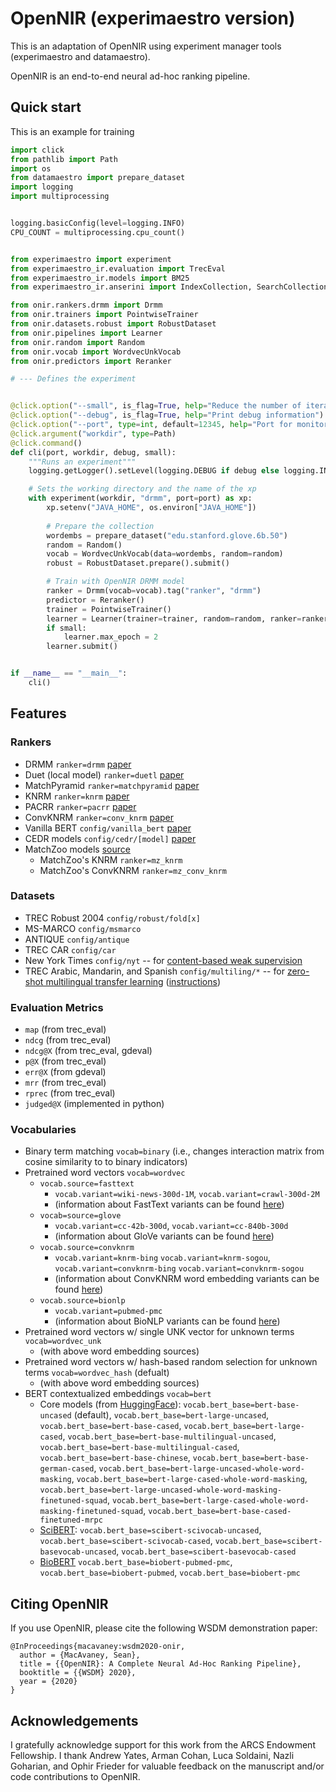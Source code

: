 # OpenNIR (experimaestro version)

This is an adaptation of OpenNIR using experiment manager tools (experimaestro and datamaestro).

OpenNIR is an end-to-end neural ad-hoc ranking pipeline.

## Quick start

This is an example for training 

```python
import click
from pathlib import Path
import os
from datamaestro import prepare_dataset
import logging
import multiprocessing


logging.basicConfig(level=logging.INFO)
CPU_COUNT = multiprocessing.cpu_count()


from experimaestro import experiment
from experimaestro_ir.evaluation import TrecEval
from experimaestro_ir.models import BM25
from experimaestro_ir.anserini import IndexCollection, SearchCollection

from onir.rankers.drmm import Drmm
from onir.trainers import PointwiseTrainer
from onir.datasets.robust import RobustDataset
from onir.pipelines import Learner
from onir.random import Random
from onir.vocab import WordvecUnkVocab
from onir.predictors import Reranker

# --- Defines the experiment


@click.option("--small", is_flag=True, help="Reduce the number of iterations (testing)")
@click.option("--debug", is_flag=True, help="Print debug information")
@click.option("--port", type=int, default=12345, help="Port for monitoring")
@click.argument("workdir", type=Path)
@click.command()
def cli(port, workdir, debug, small):
    """Runs an experiment"""
    logging.getLogger().setLevel(logging.DEBUG if debug else logging.INFO)

    # Sets the working directory and the name of the xp
    with experiment(workdir, "drmm", port=port) as xp:
        xp.setenv("JAVA_HOME", os.environ["JAVA_HOME"])
        
        # Prepare the collection
        wordembs = prepare_dataset("edu.stanford.glove.6b.50")        
        random = Random()
        vocab = WordvecUnkVocab(data=wordembs, random=random)
        robust = RobustDataset.prepare().submit()

        # Train with OpenNIR DRMM model
        ranker = Drmm(vocab=vocab).tag("ranker", "drmm")
        predictor = Reranker()
        trainer = PointwiseTrainer()
        learner = Learner(trainer=trainer, random=random, ranker=ranker, valid_pred=predictor, dataset=robust)
        if small:
            learner.max_epoch = 2
        learner.submit()


if __name__ == "__main__":
    cli()
```

## Features

### Rankers

 - DRMM `ranker=drmm` [paper](https://arxiv.org/abs/1711.08611)
 - Duet (local model) `ranker=duetl` [paper](https://arxiv.org/abs/1610.08136)
 - MatchPyramid `ranker=matchpyramid` [paper](https://arxiv.org/abs/1606.04648)
 - KNRM `ranker=knrm` [paper](https://arxiv.org/abs/1706.06613)
 - PACRR `ranker=pacrr` [paper](https://arxiv.org/abs/1704.03940)
 - ConvKNRM `ranker=conv_knrm` [paper](https://www.semanticscholar.org/paper/432b36c1bec275c2778c66f9897f9e02f7d8b579)
 - Vanilla BERT `config/vanilla_bert` [paper](https://arxiv.org/abs/1810.04805)
 - CEDR models `config/cedr/[model]` [paper](https://arxiv.org/abs/1810.04805)
 - MatchZoo models [source](https://github.com/NTMC-Community/MatchZoo)
   - MatchZoo's KNRM `ranker=mz_knrm`
   - MatchZoo's ConvKNRM `ranker=mz_conv_knrm`

### Datasets

 - TREC Robust 2004 `config/robust/fold[x]`
 - MS-MARCO `config/msmarco`
 - ANTIQUE `config/antique`
 - TREC CAR `config/car`
 - New York Times `config/nyt` -- for [content-based weak supervision](https://arxiv.org/abs/1707.00189)
 - TREC Arabic, Mandarin, and Spanish `config/multiling/*` -- for [zero-shot multilingual transfer learning](https://arxiv.org/pdf/1912.13080.pdf) ([instructions](https://opennir.net/multilingual.html))

### Evaluation Metrics

 - `map` (from trec_eval)
 - `ndcg` (from trec_eval)
 - `ndcg@X` (from trec_eval, gdeval)
 - `p@X` (from trec_eval)
 - `err@X` (from gdeval)
 - `mrr` (from trec_eval)
 - `rprec` (from trec_eval)
 - `judged@X` (implemented in python)

### Vocabularies

 - Binary term matching `vocab=binary` (i.e., changes interaction matrix from cosine similarity to to binary indicators)
 - Pretrained word vectors `vocab=wordvec`
   - `vocab.source=fasttext`
     - `vocab.variant=wiki-news-300d-1M`, `vocab.variant=crawl-300d-2M`
     - (information about FastText variants can be found [here](https://fasttext.cc/docs/en/english-vectors.html))
   - `vocab=source=glove`
   	 - `vocab.variant=cc-42b-300d`, `vocab.variant=cc-840b-300d`
   	 - (information about GloVe variants can be found [here](https://nlp.stanford.edu/projects/glove/))
   - `vocab.source=convknrm`
     - `vocab.variant=knrm-bing` `vocab.variant=knrm-sogou`, `vocab.variant=convknrm-bing` `vocab.variant=convknrm-sogou`
     - (information about ConvKNRM word embedding variants can be found [here](http://boston.lti.cs.cmu.edu/appendices/WSDM2018-ConvKNRM))
   - `vocab.source=bionlp`
     - `vocab.variant=pubmed-pmc`
     - (information about BioNLP variants can be found [here](http://bio.nlplab.org/))
 - Pretrained word vectors w/ single UNK vector for unknown terms `vocab=wordvec_unk`
   - (with above word embedding sources)
 - Pretrained word vectors w/ hash-based random selection for unknown terms `vocab=wordvec_hash` (defualt)
   - (with above word embedding sources)
 - BERT contextualized embeddings `vocab=bert`
   - Core models (from [HuggingFace](https://huggingface.co/pytorch-transformers/pretrained_models.html)): `vocab.bert_base=bert-base-uncased` (default), `vocab.bert_base=bert-large-uncased`, `vocab.bert_base=bert-base-cased`, `vocab.bert_base=bert-large-cased`, `vocab.bert_base=bert-base-multilingual-uncased`, `vocab.bert_base=bert-base-multilingual-cased`, `vocab.bert_base=bert-base-chinese`, `vocab.bert_base=bert-base-german-cased`, `vocab.bert_base=bert-large-uncased-whole-word-masking`, `vocab.bert_base=bert-large-cased-whole-word-masking`, `vocab.bert_base=bert-large-uncased-whole-word-masking-finetuned-squad`, `vocab.bert_base=bert-large-cased-whole-word-masking-finetuned-squad`, `vocab.bert_base=bert-base-cased-finetuned-mrpc`
   - [SciBERT](https://github.com/allenai/scibert): `vocab.bert_base=scibert-scivocab-uncased`, `vocab.bert_base=scibert-scivocab-cased`, `vocab.bert_base=scibert-basevocab-uncased`, `vocab.bert_base=scibert-basevocab-cased`
   - [BioBERT](https://github.com/dmis-lab/biobert) `vocab.bert_base=biobert-pubmed-pmc`, `vocab.bert_base=biobert-pubmed`, `vocab.bert_base=biobert-pmc`

## Citing OpenNIR

If you use OpenNIR, please cite the following WSDM demonstration paper:

```
@InProceedings{macavaney:wsdm2020-onir,
  author = {MacAvaney, Sean},
  title = {{OpenNIR}: A Complete Neural Ad-Hoc Ranking Pipeline},
  booktitle = {{WSDM} 2020},
  year = {2020}
}
```

## Acknowledgements

I gratefully acknowledge support for this work from the ARCS Endowment Fellowship. I thank Andrew
Yates, Arman Cohan, Luca Soldaini, Nazli Goharian, and Ophir Frieder for valuable feedback on the
manuscript and/or code contributions to OpenNIR.
